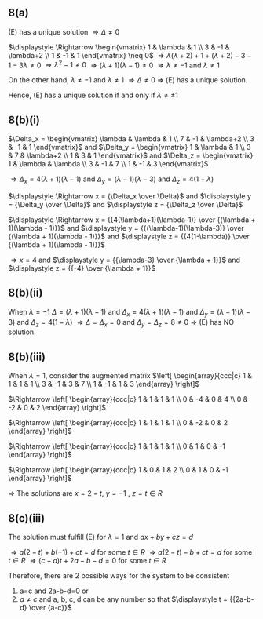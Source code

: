 ## 8(a)
(E) has a unique solution
$\Rightarrow \Delta \neq 0$

$\displaystyle \Rightarrow \begin{vmatrix}
1 & \lambda & 1 \\
3 & -1 & \lambda+2 \\
1 & -1 & 1
\end{vmatrix} \neq 0$
$\displaystyle \Rightarrow \lambda (\lambda+2)+1+(\lambda+2)-3-1-3\lambda \neq 0$
$\displaystyle \Rightarrow \lambda ^2 - 1 \neq 0$
$\displaystyle \Rightarrow (\lambda + 1)(\lambda - 1) \neq 0$
$\displaystyle \Rightarrow \lambda \neq -1$ and $\lambda \neq 1$

On the other hand,
$\displaystyle \lambda \neq -1$ and $\lambda \neq 1$
$\Rightarrow \Delta \neq 0$
$\Rightarrow$ (E) has a unique solution.

Hence, (E) has a unique solution if and only if $\lambda \neq \pm1$

## 8(b)(i)
$\Delta_x = \begin{vmatrix}
\lambda & \lambda & 1 \\
7 & -1 & \lambda+2 \\
3 & -1 & 1
\end{vmatrix}$ and $\Delta_y = \begin{vmatrix}
1 & \lambda & 1 \\
3 & 7 & \lambda+2 \\
1 & 3 & 1
\end{vmatrix}$ and $\Delta_z = \begin{vmatrix}
1 & \lambda & \lambda \\
3 & -1 & 7 \\
1 & -1 & 3
\end{vmatrix}$

$\displaystyle \Rightarrow \Delta_x = 4(\lambda+1)(\lambda-1)$ and $\Delta_y =  (\lambda-1)(\lambda-3)$ and $\Delta_z = 4(1-\lambda)$

$\displaystyle \Rightarrow x = {\Delta_x \over \Delta}$ and $\displaystyle y = {\Delta_y \over \Delta}$ and $\displaystyle z = {\Delta_z \over \Delta}$

$\displaystyle \Rightarrow x = {{4(\lambda+1)(\lambda-1)} \over {(\lambda + 1)(\lambda - 1)}}$ and $\displaystyle y = {{(\lambda-1)(\lambda-3)} \over {(\lambda + 1)(\lambda - 1)}}$ and $\displaystyle z = {{4(1-\lambda)} \over {(\lambda + 1)(\lambda - 1)}}$

$\displaystyle \Rightarrow x = 4$ and $\displaystyle y = {{\lambda-3} \over {\lambda + 1}}$ and $\displaystyle z = {{-4} \over {\lambda + 1}}$

## 8(b)(ii)
When $\lambda = -1$
$\displaystyle \Delta = (\lambda + 1)(\lambda - 1)$ and  $\Delta_x = 4(\lambda+1)(\lambda-1)$ and $\Delta_y =  (\lambda-1)(\lambda-3)$ and $\Delta_z = 4(1-\lambda)$
$\displaystyle \Rightarrow \Delta = \Delta_x = 0$ and $\Delta_y = \Delta_z = 8 \neq 0$
$\displaystyle \Rightarrow$ (E) has NO solution.

## 8(b)(iii)
When $\lambda = 1$, consider the augmented matrix
$\left[ \begin{array}{ccc|c} 
1 & 1 & 1 & 1 \\
3 & -1 & 3 & 7 \\
1 & -1 & 1 & 3
\end{array} \right]$

$\Rightarrow \left[ \begin{array}{ccc|c} 
1 & 1 & 1 & 1 \\
0 & -4 & 0 & 4 \\
0 & -2 & 0 & 2
\end{array} \right]$

$\Rightarrow \left[ \begin{array}{ccc|c} 
1 & 1 & 1 & 1 \\
0 & -2 & 0 & 2
\end{array} \right]$

$\Rightarrow \left[ \begin{array}{ccc|c} 
1 & 1 & 1 & 1 \\
0 & 1 & 0 & -1
\end{array} \right]$

$\Rightarrow \left[ \begin{array}{ccc|c} 
1 & 0 & 1 & 2 \\
0 & 1 & 0 & -1
\end{array} \right]$

$\Rightarrow$ The solutions are $x = 2-t$, $y = -1$ , $z = t \in R$

## 8(c)(iii)
The solution must fulfill (E) for $\lambda=1$ and $ax + by +cz =d$

$\Rightarrow a(2-t)+b(-1)+ct=d$ for some $t \in R$
$\Rightarrow a(2-t)-b+ct=d$ for some $t \in R$
$\Rightarrow (c-a)t+2a-b-d=0$ for some $t \in R$

Therefore, there are 2 possible ways for the system to be consistent
1. a=c and 2a-b-d=0
or
2. $a \neq c$ and a, b, c, d can be any number so that $\displaystyle t = {{2a-b-d} \over {a-c}}$